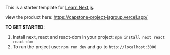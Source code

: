 This is a starter template for [Learn Next.js](https://nextjs.org/learn).

view the product here: https://capstone-project-jsgroup.vercel.app/

**TO GET STARTED:**
1. Install next, react and react-dom in your project: ```npm install next react react-dom```
2. To run the project use: ```npm run dev``` and go to ```http://localhost:3000```
